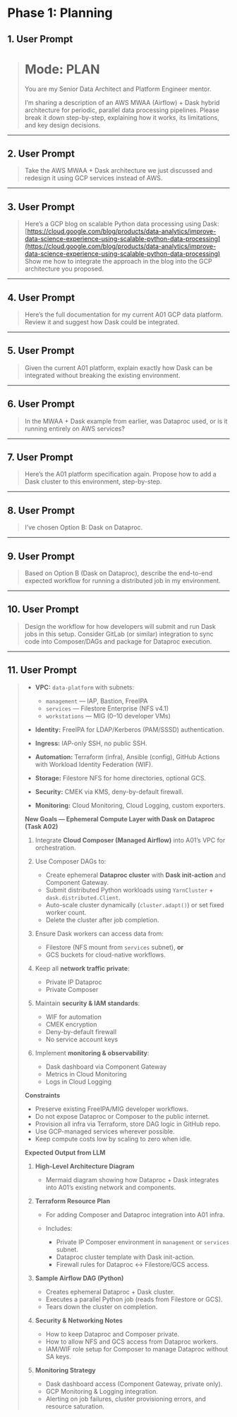 
# Phase 1: Planning

## 1. User Prompt

> # Mode: PLAN
>
> You are my Senior Data Architect and Platform Engineer mentor.
>
> I’m sharing a description of an AWS MWAA (Airflow) + Dask hybrid architecture for periodic, parallel data processing pipelines.
> Please break it down step-by-step, explaining how it works, its limitations, and key design decisions.

---

## 2. User Prompt

> Take the AWS MWAA + Dask architecture we just discussed and redesign it using GCP services instead of AWS.

---

## 3. User Prompt

> Here’s a GCP blog on scalable Python data processing using Dask:
> [https://cloud.google.com/blog/products/data-analytics/improve-data-science-experience-using-scalable-python-data-processing](https://cloud.google.com/blog/products/data-analytics/improve-data-science-experience-using-scalable-python-data-processing)
> Show me how to integrate the approach in the blog into the GCP architecture you proposed.

---

## 4. User Prompt

> Here’s the full documentation for my current A01 GCP data platform.
> Review it and suggest how Dask could be integrated.

---

## 5. User Prompt

> Given the current A01 platform, explain exactly how Dask can be integrated without breaking the existing environment.

---

## 6. User Prompt

> In the MWAA + Dask example from earlier, was Dataproc used, or is it running entirely on AWS services?

---

## 7. User Prompt

> Here’s the A01 platform specification again.
> Propose how to add a Dask cluster to this environment, step-by-step.

---

## 8. User Prompt

> I’ve chosen Option B: Dask on Dataproc.

---

## 9. User Prompt

> Based on Option B (Dask on Dataproc), describe the end-to-end expected workflow for running a distributed job in my environment.

---

## 10. User Prompt

> Design the workflow for how developers will submit and run Dask jobs in this setup.
> Consider GitLab (or similar) integration to sync code into Composer/DAGs and package for Dataproc execution.

---

## 11. User Prompt

> * **VPC:** `data-platform` with subnets:
>
>   * `management` — IAP, Bastion, FreeIPA
>   * `services` — Filestore Enterprise (NFS v4.1)
>   * `workstations` — MIG (0–10 developer VMs)
> * **Identity:** FreeIPA for LDAP/Kerberos (PAM/SSSD) authentication.
> * **Ingress:** IAP-only SSH, no public SSH.
> * **Automation:** Terraform (infra), Ansible (config), GitHub Actions with Workload Identity Federation (WIF).
> * **Storage:** Filestore NFS for home directories, optional GCS.
> * **Security:** CMEK via KMS, deny-by-default firewall.
> * **Monitoring:** Cloud Monitoring, Cloud Logging, custom exporters.
>
> **New Goals — Ephemeral Compute Layer with Dask on Dataproc (Task A02)**
>
> 1. Integrate **Cloud Composer (Managed Airflow)** into A01’s VPC for orchestration.
> 2. Use Composer DAGs to:
>
>    * Create ephemeral **Dataproc cluster** with **Dask init-action** and Component Gateway.
>    * Submit distributed Python workloads using `YarnCluster` + `dask.distributed.Client`.
>    * Auto-scale cluster dynamically (`cluster.adapt()`) or set fixed worker count.
>    * Delete the cluster after job completion.
> 3. Ensure Dask workers can access data from:
>
>    * Filestore (NFS mount from `services` subnet), **or**
>    * GCS buckets for cloud-native workflows.
> 4. Keep all **network traffic private**:
>
>    * Private IP Dataproc
>    * Private Composer
> 5. Maintain **security & IAM standards**:
>
>    * WIF for automation
>    * CMEK encryption
>    * Deny-by-default firewall
>    * No service account keys
> 6. Implement **monitoring & observability**:
>
>    * Dask dashboard via Component Gateway
>    * Metrics in Cloud Monitoring
>    * Logs in Cloud Logging
>
> **Constraints**
>
> * Preserve existing FreeIPA/MIG developer workflows.
> * Do not expose Dataproc or Composer to the public internet.
> * Provision all infra via Terraform, store DAG logic in GitHub repo.
> * Use GCP-managed services wherever possible.
> * Keep compute costs low by scaling to zero when idle.
>
> **Expected Output from LLM**
>
> 1. **High-Level Architecture Diagram**
>
>    * Mermaid diagram showing how Dataproc + Dask integrates into A01’s existing network and components.
> 2. **Terraform Resource Plan**
>
>    * For adding Composer and Dataproc integration into A01 infra.
>    * Includes:
>
>      * Private IP Composer environment in `management` or `services` subnet.
>      * Dataproc cluster template with Dask init-action.
>      * Firewall rules for Dataproc ↔ Filestore/GCS access.
> 3. **Sample Airflow DAG (Python)**
>
>    * Creates ephemeral Dataproc + Dask cluster.
>    * Executes a parallel Python job (reads from Filestore or GCS).
>    * Tears down the cluster on completion.
> 4. **Security & Networking Notes**
>
>    * How to keep Dataproc and Composer private.
>    * How to allow NFS and GCS access from Dataproc workers.
>    * IAM/WIF role setup for Composer to manage Dataproc without SA keys.
> 5. **Monitoring Strategy**
>
>    * Dask dashboard access (Component Gateway, private only).
>    * GCP Monitoring & Logging integration.
>    * Alerting on job failures, cluster provisioning errors, and resource saturation.
